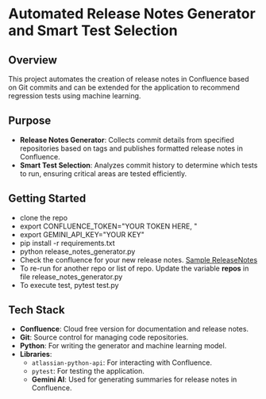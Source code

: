 # Automated Release Notes Generator and Smart Test Selection

## Overview

This project automates the creation of release notes in Confluence based on Git commits and can be extended for the application to recommend regression tests using machine learning.

## Purpose

- **Release Notes Generator**: Collects commit details from specified repositories based on tags and publishes formatted release notes in Confluence.
- **Smart Test Selection**: Analyzes commit history to determine which tests to run, ensuring critical areas are tested efficiently.

## Getting Started
- clone the repo
- export CONFLUENCE_TOKEN="YOUR TOKEN HERE, "
- export GEMINI_API_KEY="YOUR KEY"
- pip install -r requirements.txt
- python release_notes_generator.py
- Check the confluence for your new release notes. [Sample ReleaseNotes](https://confluence-use.atlassian.net/l/cp/WSVdMpaP)
- To re-run for another repo or list of repo. Update the variable **repos** in file release_notes_generator.py
- To execute test, pytest test.py

## Tech Stack

- **Confluence**: Cloud free version for documentation and release notes.
- **Git**: Source control for managing code repositories.
- **Python**: For writing the generator and machine learning model.
- **Libraries**:
  - `atlassian-python-api`: For interacting with Confluence.
  - `pytest`: For testing the application.
  - **Gemini AI**: Used for generating summaries for release notes in Confluence.
